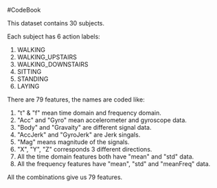 #CodeBook

This dataset contains 30 subjects. 

Each subject has 6 action labels:

1. WALKING
2. WALKING_UPSTAIRS
3. WALKING_DOWNSTAIRS
4. SITTING
5. STANDING
6. LAYING

There are 79 features, the names are coded like:

1. "t" & "f" mean time domain and frequency domain.
2. "Acc" and "Gyro" mean accelerometer and gyroscope data.
3. "Body" and "Gravaity" are different signal data.
4. "AccJerk" and "GyroJerk" are Jerk singals.
5. "Mag" means magnitude of the signals.
6. "X", "Y", "Z" corresponds 3 different directions.
7. All the time domain features both have "mean" and "std" data.
8. All the frequency features have "mean", "std" and "meanFreq" data.

All the combinations give us 79 features.